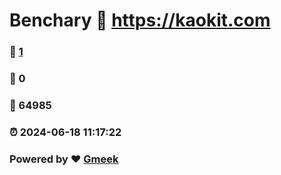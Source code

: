 # Benchary :link: https://kaokit.com 
### :page_facing_up: [1](https://kaokit.com/tag.html) 
### :speech_balloon: 0 
### :hibiscus: 64985 
### :alarm_clock: 2024-06-18 11:17:22 
### Powered by :heart: [Gmeek](https://github.com/Meekdai/Gmeek)
